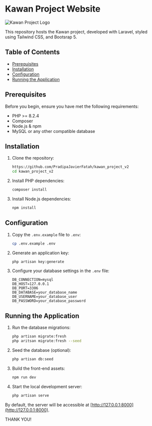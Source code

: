# Kawan Project Website

![Kawan Project Logo](https://drive.google.com/uc?id=1ZvM950OpxGLHyOxyeqW7SmpBevPm2tmM "Kawan Project")

This repository hosts the Kawan project, developed with Laravel, styled using Tailwind CSS, and Bootsrap 5.

## Table of Contents
- [Prerequisites](#prerequisites)
- [Installation](#installation)
- [Configuration](#configuration)
- [Running the Application](#running-the-application)

## Prerequisites
Before you begin, ensure you have met the following requirements:
- PHP >= 8.2.4
- Composer
- Node.js & npm
- MySQL or any other compatible database

## Installation

1. Clone the repository:
    ```bash
    https://github.com/PradipaJavierFatah/kawan_project_v2
    cd kawan_project_v2
    ```

2. Install PHP dependencies:
    ```bash
    composer install
    ```

3. Install Node.js dependencies:
    ```bash
    npm install
    ```

## Configuration

1. Copy the `.env.example` file to `.env`:
    ```bash
    cp .env.example .env
    ```

2. Generate an application key:
    ```bash
    php artisan key:generate
    ```

3. Configure your database settings in the `.env` file:
    ```dotenv
    DB_CONNECTION=mysql
    DB_HOST=127.0.0.1
    DB_PORT=3306
    DB_DATABASE=your_database_name
    DB_USERNAME=your_database_user
    DB_PASSWORD=your_database_password
    ```

## Running the Application

1. Run the database migrations:
    ```bash
    php artisan migrate:fresh
    php aritsan migrate:fresh --seed
    ```

2. Seed the database (optional):
    ```bash
    php artisan db:seed
    ```

3. Build the front-end assets:
    ```bash
    npm run dev
    ```

4. Start the local development server:
    ```bash
    php artisan serve
    ```

By default, the server will be accessible at [http://127.0.0.1:8000](http://127.0.0.1:8000).

THANK YOU!
